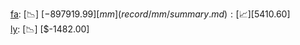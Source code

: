 [fa](record/fa/summary.md): [📉] [$-897919.99]  
[mm](record/mm/summary.md): [📈] [$5410.60]  
[ly](record/ly/summary.md): [📉] [$-1482.00]  
